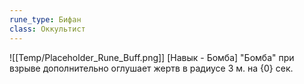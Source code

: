 ```yaml
---
rune_type: Бифан
class: Оккультист
---
```

![[Temp/Placeholder_Rune_Buff.png]]
[Навык - Бомба] "Бомба" при взрыве дополнительно оглушает жертв в радиусе 3 м. на {0} сек.
